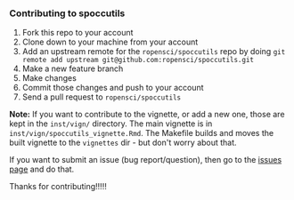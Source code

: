 ### Contributing to spoccutils

1. Fork this repo to your account
2. Clone down to your machine from your account
3. Add an upstream remote for the `ropensci/spoccutils` repo by doing `git remote add upstream git@github.com:ropensci/spoccutils.git`
4. Make a new feature branch
5. Make changes
6. Commit those changes and push to your account
7. Send a pull request to `ropensci/spoccutils`

__Note:__ If you want to contribute to the vignette, or add a new one, those are kept in the `inst/vign/` directory. The main vignette is in `inst/vign/spoccutils_vignette.Rmd`. The Makefile builds and moves the built vignette to the `vignettes` dir - but don't worry about that.

If you want to submit an issue (bug report/question), then go to the [issues page](https://github.com/ropensci/spoccutils/issues?state=open) and do that.

Thanks for contributing!!!!!
